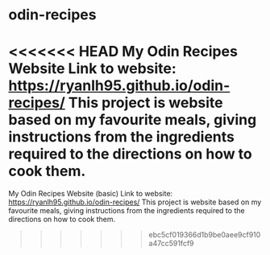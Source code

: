 # odin-recipes
<<<<<<< HEAD
My Odin Recipes Website
Link to website: https://ryanlh95.github.io/odin-recipes/
This project is website based on my favourite meals, giving instructions from the ingredients required to the directions on how to cook them.
=======
My Odin Recipes Website (basic) Link to website: https://ryanlh95.github.io/odin-recipes/
This project is website based on my favourite meals, giving instructions from the ingredients required to the directions on how to cook them.
>>>>>>> ebc5cf019366d1b9be0aee9cf910a47cc591fcf9
